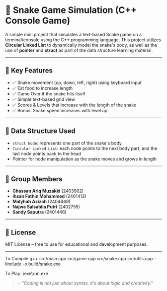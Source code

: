 # 🐍 Snake Game Simulation (C++ Console Game)

A simple mini project that simulates a text-based Snake game on a terminal/console using the C++ programming language. This project utilizes **Circular Linked List** to dynamically model the snake's body, as well as the use of **pointer** and **struct** as part of the data structure learning material.

---

## 🎯 Key Features

- ✅ Snake movement (up, down, left, right) using keyboard input
- ✅ Eat food to increase length
- ✅ Game Over if the snake hits itself
- ✅ Simple text-based grid view
- ✅ Scores & Levels that increase with the length of the snake
- ✅ Bonus: Snake speed increases with level up

---

## 🧱 Data Structure Used

- `struct Node`: represents one part of the snake's body
- `Circular Linked List`: each node points to the next body part, and the last node points back to the head
- Pointer for node manipulation as the snake moves and grows in length

---

## 👥 Group Members

- **Ghassan Ariq Muzakki** (2403902)
- **Ihsan Fathin Mohammed** (2401413)
- **Malyhah Azizah** (2404449)
- **Najwa Salsabila Putri** (2402755)
- **Sandy Saputra** (2401446)

---

## 📜 License

MIT License – free to use for educational and development purposes.

---
To Compile
g++ src/main.cpp src/game.cpp src/snake.cpp src/utils.cpp -Iinclude -o build/snake.exe 

To Play
.\exe\run.exe

> 💡 _"Coding is not just about syntax, it's about logic and creativity."_

